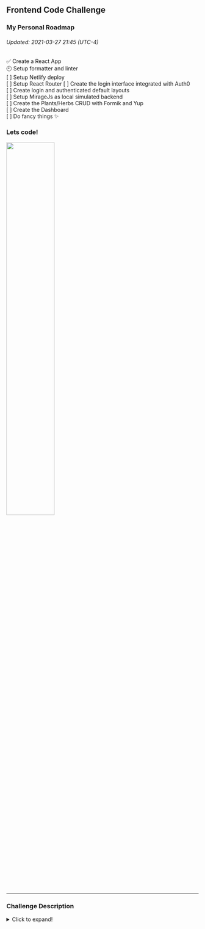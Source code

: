 ## Frontend Code Challenge

### My Personal Roadmap
###### Updated: 2021-03-27 21:45 (UTC-4)

✅ Create a React App  
🕘 Setup formatter and linter  
[ ] Setup Netlify deploy  
[ ] Setup React Router
[ ] Create the login interface integrated with Auth0  
[ ] Create login and authenticated default layouts  
[ ] Setup MirageJs as local simulated backend  
[ ] Create the Plants/Herbs CRUD with Formik and Yup  
[ ] Create the Dashboard  
[ ] Do fancy things ✨

### Lets code!

<img src="https://i.giphy.com/media/G6sJqVpD1U4jC/giphy.webp" alt="" width="50%" height="50%">

---
### Challenge Description
<details>
  <summary>Click to expand!</summary>

A company wants to develop a home grown fresh plants monitoring system for casual users. The hardware development is still happening, but they want to be in touch with their future customers by providing a solution that already works without their IoT hardware for now and starting collecting feedback from them.

These are the high level requirements for the system:

- User Registration
- Add/Remove plants/herbs
  - Give it a name and/or type - ex: Thyme, Basil, Lettuce, etc
- Register health/status for a given plant and save that as a historical information ( will be captured by the IoT device later )
  - Soil moisture - 0-100%
- User Dashboard
  - Show health status of each plant for the user
  - Can also show current weather on users location (optional)

Feel free to add or change things on top of that idea. For example, you can register other attributes of the plant, show charts, simulate real time data changes, etc. For the current weather, you can get user location from the browser and use a third party API for weather info.

Share your solution via URL to your git repository and would be cool to either deploy it somewhere or send a video of it working. Don’t need to voice over on top of it or do anything fancy. Loom is a nice tool for that.

### Requirements

- React
- State Management ( Redux, Hooks, MobX, etc )
- CSS (styled-components, CSS modules, or plain CSS/SASS/LESS)
- For the backend, you can simulate using something like a backend as a service solutions like Firebase, AWS Amplify, Hasura, DGraph or just local with tools like Mirajs and Json-server.
- For the authentication part, you can offload that to an identity provider like Firebase Auth, Auth0, Cognito, Okta, etc.

### Hints

- You don't need to spend time creating a dev/build environment. You can use create-react-app (and other alike tools) for that
- Third-party libraries are allowed.
- As a company, we believe that communication is the key to success. So if something is not clear to you, or if you have doubts on what you can use, reach the devs

### Happy coding!

<img src="https://user-images.githubusercontent.com/5693916/30273942-84252588-96fb-11e7-9420-5516b92cb1f7.gif" data-canonical-src="https://user-images.githubusercontent.com/5693916/30273942-84252588-96fb-11e7-9420-5516b92cb1f7.gif" width="150" height="150" />

#### References

- https://miragejs.com/
- https://github.com/typicode/json-server
- https://firebase.google.com/
- http://auth0.com/
- https://hasura.io
- https://medium.com/@Ari_n/8-weather-api-alternatives-now-that-darksky-is-shutting-down-42a5ac395f93
</details>